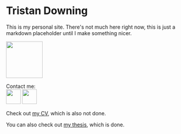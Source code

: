 # Tristan Downing

This is my personal site. There's not much here right now, this is just a markdown placeholder until I make something nicer.

<img src="https://media.giphy.com/media/unQ3IJU2RG7DO/giphy.gif" height="100">

Contact me: <br>
[<img src="https://cdn2.iconfinder.com/data/icons/social-media-applications/64/social_media_applications_14-linkedin-512.png" height="40">](https://www.linkedin.com/in/tristan-downing-873050a8/)
[<img src="https://cdn4.iconfinder.com/data/icons/logos-brands-in-colors/48/google-gmail-512.png" height="40">](mailto:downing.tristan@gmail/com)



Check out [my CV](https://tristandowning.github.io/cv/), which is also not done.

You can also check out [my thesis](https://tristandowning.github.io/downing-tdowning-sm-tpp-2021.pdf), which is done.


